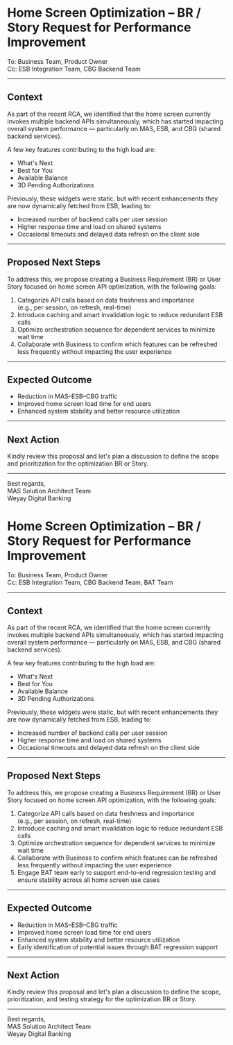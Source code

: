 # Home Screen Optimization – BR / Story Request for Performance Improvement

To: Business Team, Product Owner  
Cc: ESB Integration Team, CBG Backend Team  

---

## Context
As part of the recent RCA, we identified that the home screen currently invokes multiple backend APIs simultaneously, which has started impacting overall system performance — particularly on MAS, ESB, and CBG (shared backend services).

A few key features contributing to the high load are:
- What's Next  
- Best for You  
- Available Balance  
- 3D Pending Authorizations  

Previously, these widgets were static, but with recent enhancements they are now dynamically fetched from ESB, leading to:
- Increased number of backend calls per user session  
- Higher response time and load on shared systems  
- Occasional timeouts and delayed data refresh on the client side  

---

## Proposed Next Steps
To address this, we propose creating a Business Requirement (BR) or User Story focused on home screen API optimization, with the following goals:

1. Categorize API calls based on data freshness and importance  
   (e.g., per session, on refresh, real-time)  
2. Introduce caching and smart invalidation logic to reduce redundant ESB calls  
3. Optimize orchestration sequence for dependent services to minimize wait time  
4. Collaborate with Business to confirm which features can be refreshed less frequently without impacting the user experience  

---

## Expected Outcome
- Reduction in MAS–ESB–CBG traffic  
- Improved home screen load time for end users  
- Enhanced system stability and better resource utilization  

---

## Next Action
Kindly review this proposal and let's plan a discussion to define the scope and prioritization for the optimization BR or Story.  

---

Best regards,  
MAS Solution Architect Team  
Weyay Digital Banking


# Home Screen Optimization – BR / Story Request for Performance Improvement

To: Business Team, Product Owner  
Cc: ESB Integration Team, CBG Backend Team, BAT Team  

---

## Context
As part of the recent RCA, we identified that the home screen currently invokes multiple backend APIs simultaneously, which has started impacting overall system performance — particularly on MAS, ESB, and CBG (shared backend services).

A few key features contributing to the high load are:
- What's Next  
- Best for You  
- Available Balance  
- 3D Pending Authorizations  

Previously, these widgets were static, but with recent enhancements they are now dynamically fetched from ESB, leading to:
- Increased number of backend calls per user session  
- Higher response time and load on shared systems  
- Occasional timeouts and delayed data refresh on the client side  

---

## Proposed Next Steps
To address this, we propose creating a Business Requirement (BR) or User Story focused on home screen API optimization, with the following goals:

1. Categorize API calls based on data freshness and importance  
   (e.g., per session, on refresh, real-time)  
2. Introduce caching and smart invalidation logic to reduce redundant ESB calls  
3. Optimize orchestration sequence for dependent services to minimize wait time  
4. Collaborate with Business to confirm which features can be refreshed less frequently without impacting the user experience  
5. Engage BAT team early to support end-to-end regression testing and ensure stability across all home screen use cases  

---

## Expected Outcome
- Reduction in MAS–ESB–CBG traffic  
- Improved home screen load time for end users  
- Enhanced system stability and better resource utilization  
- Early identification of potential issues through BAT regression support  

---

## Next Action
Kindly review this proposal and let's plan a discussion to define the scope, prioritization, and testing strategy for the optimization BR or Story.  

---

Best regards,  
MAS Solution Architect Team  
Weyay Digital Banking